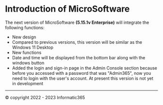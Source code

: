 # Introduction of MicroSoftware
The next version of MicroSoftware **(5.15.1v Enterprise)** will integrate the following functions:
  - New design
  - Compared to previous versions, this version will be similar as the Windows 11 Desktop
  - New functions
  - Date and time will be displayed from the bottom bar along with the windows button
  - Added the login and sign-in page in the Admin Console section because before you accessed with a password that was "Admin365", now you need to login with the user's account.
At present this version is not yet in development


<hr/>
© copyright 2022 - 2023 Informatic365
